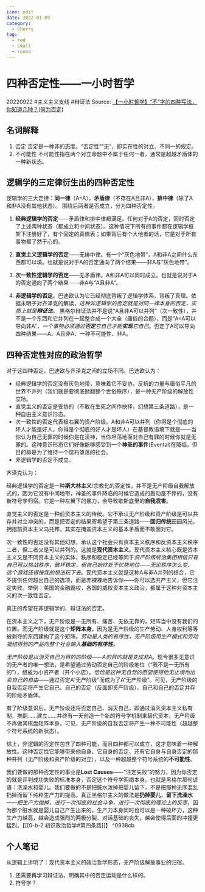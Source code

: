 ```yaml
---
icon: edit
date: 2022-01-09
category:
  - Cherry
tag:
  - red
  - small
  - round
---
```


# 四种否定性——一小时哲学
20220922  #主义主义支线  #辩证法 
Source: [【一小时哲学】“不”字的四种写法，你知道几种？(何为否定)](https://www.bilibili.com/video/BV1Vz4y1r7b2)

## 名词解释

1. 否定
	否定是一种非的态度。“否定性”“无”，即实在性的对立、不同一的规定。
2. 不可能性
	不可能性指在两个对立命题中不属于任何一者，通常是超越矛盾体的一种新状态。

## 逻辑学的三定律衍生出的四种否定性

逻辑学的三大定律：**同一律**（A=A），**矛盾律**（不存在A且非A），**排中律**（除了A和非A没有其他状态）。
围绕后两者是否成立，分为四种否定性。

1. **经典逻辑学的否定**——矛盾律和排中律都满足。任何对于A的否定，同时否定了上述两种状态（都成立和中间状态）。这种情况下所有的事件都在逻辑学框架下注册好了，有个固定的真值表；如果背后有个大他者的话，它是对于所有事物都了然于心的。

2. **直觉主义逻辑学的否定**——无排中律。有一个“灰色地带”，A和非A之间什么东西都可以填。也就是说对于A的否定通向了两个结果——非A与“灰色地带”。

3. **次一致性逻辑学的否定**——无矛盾律。A和非A可以同时成立。也就是说对于A的否定通向了两个结果——非A与“A且非A”。

4. **非逻辑学的否定**。巴迪欧认为它已经彻底背叛了逻辑学体系，背叛了真理。依据未明子对齐泽克的解读，*这种非逻辑学的否定就是对同一律本身的否定，实质上就是**辩证法**。* 黑格尔辩证法并不是说“A且非A可以并列”（次一致性），并不是一个东西和它并列在一起整合成一个大全（庸俗的合题），而是“A=A可以导向非A”，*一个事物必须通过**否定**它自己才能**实现**它自己*。否定了A可以导向四种结果——A、A且非A、一种不可能性、非A。

## 四种否定性对应的政治哲学

对于这四种否定，巴迪欧与齐泽克之间的立场不同。巴迪欧认为：

- 经典逻辑学的否定没有灰色地带，意味着它不妥协，反抗的力量与庸俗平凡的世界不并列（我们就是要彻底掀翻整个世俗秩序），是一种无产阶级的解放性立场。
- 直觉主义的否定是妥协的（不敢在生死之间作抉择，幻想第三条道路），是一种自由主义意识形态。
- 次一致性的否定代表极右翼的资产阶级。A和非A可以并列（你得是个彻底的坏人才能是好人，你得是个彻底的好人才是坏人）在基督教语境下就是——当你认为自己无罪的时候你是在渎神，当你坦荡地面对自己有罪的时候你就是无罪的。这种意识形态它们好像能够感受到一个**神圣的事件**(Evental)在降临，但目的却是为了维持一个腐朽堕落的社会。
- 非逻辑学的否定不成立。

齐泽克认为：

经典逻辑学的否定是一种**斯大林主义**/宗教化的否定性，并不是无产阶级自我解放式的，因为它没有中间地带，神圣的事件降临的时候它造成的轰动是不停的，没有新符号学归宿。它是一种左翼下的暴力，会导致歇斯底里的**自我戕害**。

直觉主义的否定是一种前资本主义的传统。它不承认无产阶级和资产阶级是可以共存并对立冲突的，而是把否定的结果寄希望于第三条道路——**回归传统**田园风光，拥抱前资本主义乌托邦，其实在掩盖资本主义的基本矛盾而不敢面对它。

次一致性的否定没有其他幻想，承认这个社会只有资本主义秩序和反资本主义秩序二者，但二者又是可以并列的。这就是**现代资本主义**。现代资本主义核心既是资本主义又是不同资本主义的实体，秩序和稳定已经等同于*资产阶级统治集团相信只有自己可以挑战秩序，破坏稳定，但自己始终处于优势地位——无论秩序怎么变，这个游戏还得按我的想法玩下去*。现代资本主义就是这种A与非A并列的结合，它不提供任何超出自己的选项，而是赤裸裸地告诉你——你可以选共产主义，但它注定失败。举例：美国的金融霸权，各国的威权资本主义政治，都属于这种对资本主义的次一致性否定。

真正的希望在非逻辑学的、辩证法的否定。

在资本主义之下，无产阶级是一无所有、痛苦、无依无靠的，矩阵当中没有我们的位置。而无产阶级就是这个**矩阵本身**，因为是无产阶级的生产劳动、人身权利等等被剥夺的东西建构了这个矩阵。*劳动是人类的有序性，无产阶级用生产模式和劳动凝结得到的产品向整个社会输入**基础的有序性**。* 

*无产阶级是以消灭自己为目的的阶级——A的目的就是变成非A*。现今很多无意识的无产者的唯一想法，是希望通过劳动否定自己的阶级地位（“我不是一无所有的”），想成为小资产者（开个小店）。*恰恰是这种无自觉的愿望使得他无止境地出卖自己的自由*——通过否定A“无产阶级”而成为了A“无产阶级”。可见，无产阶级的自我否定将产生它自己、自己的否定（反面即资产阶级）、自己和自己的否定并存的阶级矛盾体。

有了阶级意识后，无产阶级还将否定自己、消灭自己，即通过消灭资本主义私有制，推翻……建立……并终有一天创造一个新的符号学机制来替代资本，无产阶级不再做其棋盘矩阵本身。可见，无产阶级的自我否定将产生一种不可能性（超越整个符号系统的新状态）。

综上，非逻辑的否定性包含了四种可能，而且四种都可以成立，这才意味着一种解放性。这种否定性它能够带来他自身、它自身的否定、还有它自身与自身否定的那种并列（无产阶级和资产阶级的对立），以及一种超越整个符号系统的**不可能性**。

我们要做的那种否定性的事业是**Lost Causes**——“注定失败”的努力，因为你否定的就是评判成功失败的标准本身，否定这个符号学网络本身。也就是黑格尔那句谚语：洗澡水和婴儿。我们要做的不是把脏水泼掉把婴儿留下，不是把那种无序混乱扔掉而留下纯粹生产力的提高。真正黑格尔主义的做法是**扔掉婴儿**，**留下洗澡水**——*把生产力抛掉，进行一次彻底的社会斗争，进行一次彻底的理论上的反思*，因为那个脏水就是婴儿自己产生出来的。生产力本身同时也可以是一种破坏力，这种生产力越高，越会造成强烈的两极分裂、对话基础的丧失，越会使得后面的冲撞更猛烈。【[[0-b-2 初识政治哲学#第四条路]]】 ^0938cb

## 个人笔记

从逻辑上讲明了：现代资本主义的政治哲学形态，无产阶级解放事业的归宿。

1. 还需要再学习辩证法，明确其中的否定运动是什么样的。
2. 符号学？